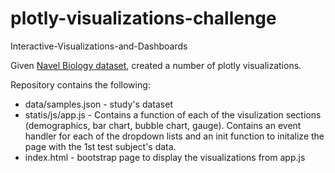 # plotly-visualizations-challenge
Interactive-Visualizations-and-Dashboards

Given  [Navel Biology dataset](http://robdunnlab.com/projects/belly-button-biodiversity/), created a number of plotly visualizations.

Repository contains the following:
* data/samples.json - study's dataset
* statis/js/app.js - Contains a function of each of the visulization sections (demographics, bar chart, bubble chart, gauge).  Contains an event handler for each of the dropdown lists and an init function to initalize the page with the 1st test subject's data.
* index.html - bootstrap page to display the visualizations from app.js